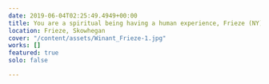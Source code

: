 ```yaml
---
date: 2019-06-04T02:25:49.4949+00:00
title: You are a spiritual being having a human experience, Frieze (NY)
location: Frieze, Skowhegan
cover: "/content/assets/Winant_Frieze-1.jpg"
works: []
featured: true
solo: false

---
```

